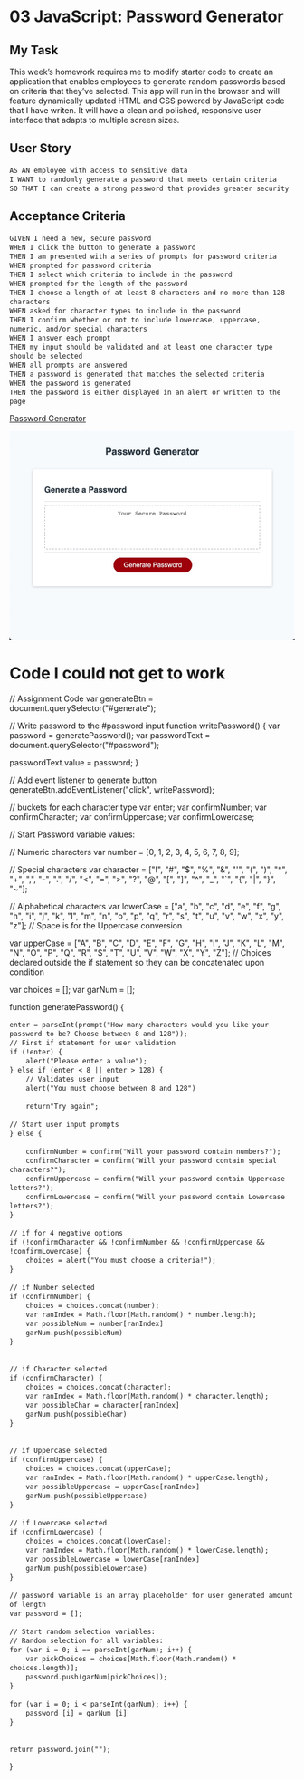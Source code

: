 # 03 JavaScript: Password Generator

## My Task

This week’s homework requires me to modify starter code to create an application that enables employees to generate random passwords based on criteria that they’ve selected. This app will run in the browser and will feature dynamically updated HTML and CSS powered by JavaScript code that I have writen. It will have a clean and polished, responsive user interface that adapts to multiple screen sizes.

## User Story

```
AS AN employee with access to sensitive data
I WANT to randomly generate a password that meets certain criteria
SO THAT I can create a strong password that provides greater security
```

## Acceptance Criteria

```
GIVEN I need a new, secure password
WHEN I click the button to generate a password
THEN I am presented with a series of prompts for password criteria
WHEN prompted for password criteria
THEN I select which criteria to include in the password
WHEN prompted for the length of the password
THEN I choose a length of at least 8 characters and no more than 128 characters
WHEN asked for character types to include in the password
THEN I confirm whether or not to include lowercase, uppercase, numeric, and/or special characters
WHEN I answer each prompt
THEN my input should be validated and at least one character type should be selected
WHEN all prompts are answered
THEN a password is generated that matches the selected criteria
WHEN the password is generated
THEN the password is either displayed in an alert or written to the page
```
<a href="https://crumwj22.github.io/password-generator/">Password Generator</a>

<img src="Images/password_generator.png">

# Code I could not get to work

// Assignment Code
var generateBtn = document.querySelector("#generate");

// Write password to the #password input
function writePassword() {
  var password = generatePassword();
  var passwordText = document.querySelector("#password");

  passwordText.value = password;
}

// Add event listener to generate button
generateBtn.addEventListener("click", writePassword);

// buckets for each character type 
var enter;
var confirmNumber;
var confirmCharacter;
var confirmUppercase;
var confirmLowercase;

// Start Password variable values: 

// Numeric characters
var number = [0, 1, 2, 3, 4, 5, 6, 7, 8, 9];

// Special characters 
var character = ["!", "#", "$", "%", "&", "'", "(", ")", "*", "+", ",", "-", ".", "/", "<", "=", ">", "?", "@", "[", "]", "^", "_", "`", "{", "|", "}", "~"];

// Alphabetical characters
var lowerCase = ["a", "b", "c", "d", "e", "f", "g", "h", "i", "j", "k", "l", "m", "n", "o", "p", "q", "r", "s", "t", "u", "v", "w", "x", "y", "z"];
// Space is for the Uppercase conversion

var upperCase = ["A", "B", "C", "D", "E", "F", "G", "H", "I", "J", "K", "L", "M", "N", "O", "P", "Q", "R", "S", "T", "U", "V", "W", "X", "Y", "Z"];
// Choices declared outside the if statement so they can be concatenated upon condition

var choices = [];
var garNum = [];


function generatePassword() {

    
    
    enter = parseInt(prompt("How many characters would you like your password to be? Choose between 8 and 128"));
    // First if statement for user validation 
    if (!enter) {
        alert("Please enter a value");
    } else if (enter < 8 || enter > 128) {
        // Validates user input
        alert("You must choose between 8 and 128")

        return"Try again";

    // Start user input prompts    
    } else {
        
        confirmNumber = confirm("Will your password contain numbers?");
        confirmCharacter = confirm("Will your password contain special characters?");
        confirmUppercase = confirm("Will your password contain Uppercase letters?");
        confirmLowercase = confirm("Will your password contain Lowercase letters?");
    }

    // if for 4 negative options
    if (!confirmCharacter && !confirmNumber && !confirmUppercase && !confirmLowercase) {
        choices = alert("You must choose a criteria!");
    }
    
    // if Number selected
    if (confirmNumber) {
        choices = choices.concat(number);
        var ranIndex = Math.floor(Math.random() * number.length);
        var possibleNum = number[ranIndex] 
        garNum.push(possibleNum)
    }


    // if Character selected
    if (confirmCharacter) {
        choices = choices.concat(character);
        var ranIndex = Math.floor(Math.random() * character.length);
        var possibleChar = character[ranIndex] 
        garNum.push(possibleChar)
    }


    // if Uppercase selected
    if (confirmUppercase) {
        choices = choices.concat(upperCase);
        var ranIndex = Math.floor(Math.random() * upperCase.length);
        var possibleUppercase = upperCase[ranIndex] 
        garNum.push(possibleUppercase)
    }

    // if Lowercase selected
    if (confirmLowercase) {
        choices = choices.concat(lowerCase);
        var ranIndex = Math.floor(Math.random() * lowerCase.length);
        var possibleLowercase = lowerCase[ranIndex] 
        garNum.push(possibleLowercase)
    }
    
    // password variable is an array placeholder for user generated amount of length
    var password = [];

    // Start random selection variables:
    // Random selection for all variables: 
    for (var i = 0; i == parseInt(garNum); i++) {
        var pickChoices = choices[Math.floor(Math.random() * choices.length)];
        password.push(garNum[pickChoices]);
    }

    for (var i = 0; i < parseInt(garNum); i++) {
        password [i] = garNum [i]
    }
    
    
    return password.join("");
}
